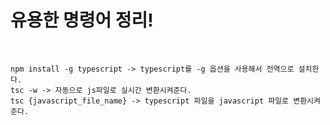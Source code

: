 # 유용한 명령어 정리!

<br />

```
npm install -g typescript -> typescript를 -g 옵션을 사용해서 전역으로 설치한다.
tsc -w -> 자동으로 js파일로 실시간 변환시켜준다.
tsc {javascript_file_name} -> typescript 파일을 javascript 파일로 변환시켜준다.
```

